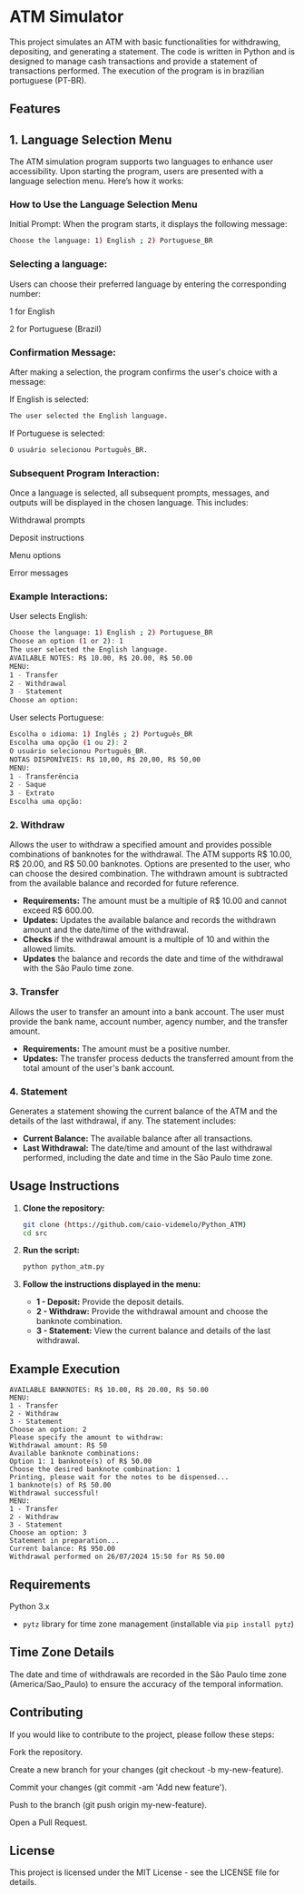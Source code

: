 # ATM Simulator

This project simulates an ATM with basic functionalities for withdrawing, depositing, and generating a statement. The code is written in Python and is designed to manage cash transactions and provide a statement of transactions performed. The execution of the program is in brazilian portuguese (PT-BR).

## Features

## 1. Language Selection Menu

The ATM simulation program supports two languages to enhance user accessibility. Upon starting the program, users are presented with a language selection menu. Here’s how it works:

### How to Use the Language Selection Menu

Initial Prompt: When the program starts, it displays the following message:

```bash
Choose the language: 1) English ; 2) Portuguese_BR
```

### Selecting a language:

Users can choose their preferred language by entering the corresponding number:

1 for English

2 for Portuguese (Brazil)

### Confirmation Message:

After making a selection, the program confirms the user's choice with a message:

If English is selected:

```bash
The user selected the English language.
```

If Portuguese is selected:

```bash
O usuário selecionou Português_BR.
```

### Subsequent Program Interaction:

Once a language is selected, all subsequent prompts, messages, and outputs will be displayed in the chosen language. This includes:

Withdrawal prompts

Deposit instructions

Menu options

Error messages

### Example Interactions:

User selects English:

```bash
Choose the language: 1) English ; 2) Portuguese_BR
Choose an option (1 or 2): 1
The user selected the English language.
AVAILABLE NOTES: R$ 10.00, R$ 20.00, R$ 50.00
MENU:
1 - Transfer
2 - Withdrawal
3 - Statement
Choose an option:
```

User selects Portuguese:

```bash
Escolha o idioma: 1) Inglês ; 2) Português_BR
Escolha uma opção (1 ou 2): 2
O usuário selecionou Português_BR.
NOTAS DISPONÍVEIS: R$ 10,00, R$ 20,00, R$ 50,00
MENU:
1 - Transferência
2 - Saque
3 - Extrato
Escolha uma opção:
```

### 2. **Withdraw**

Allows the user to withdraw a specified amount and provides possible combinations of banknotes for the withdrawal. The ATM supports R$ 10.00, R$ 20.00, and R$ 50.00 banknotes. Options are presented to the user, who can choose the desired combination. The withdrawn amount is subtracted from the available balance and recorded for future reference.

- **Requirements:** The amount must be a multiple of R$ 10.00 and cannot exceed R$ 600.00.
- **Updates:** Updates the available balance and records the withdrawn amount and the date/time of the withdrawal.
- **Checks** if the withdrawal amount is a multiple of 10 and within the allowed limits.
- **Updates** the balance and records the date and time of the withdrawal with the São Paulo time zone.

### 3. **Transfer**

Allows the user to transfer an amount into a bank account. The user must provide the bank name, account number, agency number, and the transfer amount.

- **Requirements:** The amount must be a positive number.
- **Updates:** The transfer process deducts the transferred amount from the total amount of the user's bank account.

### 4. **Statement**

Generates a statement showing the current balance of the ATM and the details of the last withdrawal, if any. The statement includes:

- **Current Balance:** The available balance after all transactions.
- **Last Withdrawal:** The date/time and amount of the last withdrawal performed, including the date and time in the São Paulo time zone.

## Usage Instructions

1. **Clone the repository:**

    ```bash
    git clone (https://github.com/caio-videmelo/Python_ATM)
    cd src
    ```

2. **Run the script:**

    ```bash
    python python_atm.py
    ```

3. **Follow the instructions displayed in the menu:**

    - **1 - Deposit:** Provide the deposit details.
    - **2 - Withdraw:** Provide the withdrawal amount and choose the banknote combination.
    - **3 - Statement:** View the current balance and details of the last withdrawal.

## Example Execution

```plaintext
AVAILABLE BANKNOTES: R$ 10.00, R$ 20.00, R$ 50.00
MENU:
1 - Transfer
2 - Withdraw
3 - Statement
Choose an option: 2
Please specify the amount to withdraw:
Withdrawal amount: R$ 50
Available banknote combinations:
Option 1: 1 banknote(s) of R$ 50.00
Choose the desired banknote combination: 1
Printing, please wait for the notes to be dispensed...
1 banknote(s) of R$ 50.00
Withdrawal successful!
MENU:
1 - Transfer
2 - Withdraw
3 - Statement
Choose an option: 3
Statement in preparation...
Current balance: R$ 950.00
Withdrawal performed on 26/07/2024 15:50 for R$ 50.00
````
## Requirements

Python 3.x
- `pytz` library for time zone management (installable via `pip install pytz`)

## Time Zone Details

The date and time of withdrawals are recorded in the São Paulo time zone (America/Sao_Paulo) to ensure the accuracy of the temporal information.

## Contributing

If you would like to contribute to the project, please follow these steps:

Fork the repository.

Create a new branch for your changes (git checkout -b my-new-feature).

Commit your changes (git commit -am 'Add new feature').

Push to the branch (git push origin my-new-feature).

Open a Pull Request.

## License

This project is licensed under the MIT License - see the LICENSE file for details.
